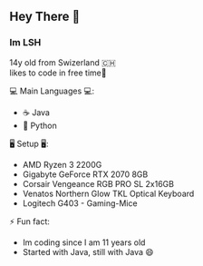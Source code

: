 ## Hey There 👋
### Im LSH

14y old from Swizerland 🇨🇭   
likes to code in free time🙂  

💻 Main Languages 💻:  
* ☕ Java  
* 🐍 Python  

🖥 Setup 🖥:
* AMD Ryzen 3 2200G
* Gigabyte GeForce RTX 2070 8GB
* Corsair Vengeance RGB PRO SL 2x16GB
* Venatos Northern Glow TKL Optical Keyboard
* Logitech G403 - Gaming-Mice

⚡ Fun fact:
* Im coding since I am 11 years old
* Started with Java, still with Java 😄 


<!--
**KREATIV-LSH/KREATIV-LSH** is a ✨ _special_ ✨ repository because its `README.md` (this file) appears on your GitHub profile.

Here are some ideas to get you started:

- 🔭 I’m currently working on ...
- 🌱 I’m currently learning ...
- 👯 I’m looking to collaborate on ...
- 🤔 I’m looking for help with ...
- 💬 Ask me about ...
- 📫 How to reach me: ...
- 😄 Pronouns: ...
- ⚡ Fun fact: ...
-->
